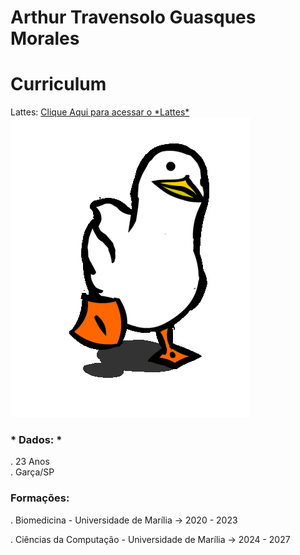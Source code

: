 # Arthur Travensolo Guasques Morales 


<div>

<h1>Curriculum </h1>
<p>Lattes: 
<a href="http://lattes.cnpq.br/6049668535766832"> Clique Aqui para acessar o *Lattes*</a>
<img style="margin-left: 20" src="XOsX.gif" alt="Pato" style="width:30px;height:30px;">



</p>
<h3>* Dados: *</h3>
<p> . 23 Anos<br>
    . Garça/SP
    <h3>Formações:</h3>
    <p> . Biomedicina - Universidade de Marília -> 2020 - 2023</p>
    <p> . Ciências da Computação - Universidade de Marília -> 2024 - 2027</p>


</p>

</div>




